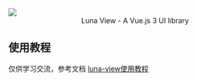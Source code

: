 <img style="display:block;margin: auto" src="https://luna-view.altria-caster.top/favicon.ico" />

<div style="text-align:center">Luna View - A Vue.js 3 UI library</div>

## 使用教程

仅供学习交流，参考文档 [luna-view使用教程](https://luna-view.altria-caster.top)
